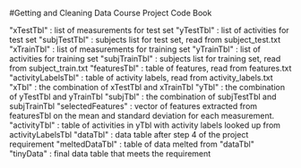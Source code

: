 #Getting and Cleaning Data Course Project Code Book

"xTestTbl"          : list of measurements for test set
"yTestTbl"          : list of activities for test set
"subjTestTbl"       : subjects list for test set, read from subject_test.txt 
"xTrainTbl"         : list of measurements for training set
"yTrainTbl"         : list of activities for training set
"subjTrainTbl"      : subjects list for training set, read from subject_train.txt 
"featuresTbl"       : table of features, read from features.txt 
"activityLabelsTbl" : table of activity labels, read from activity_labels.txt
"xTbl"              : the combination of xTestTbl and xTrainTbl
"yTbl"              : the combination of yTestTbl and yTrainTbl
"subjTbl"           : the combination of subjTestTbl and subjTrainTbl
"selectedFeatures"  : vector of features extracted from featuresTbl on the mean and standard deviation for each measurement.
"activityTbl"       : table of activities in yTbl with activity labels looked up from activityLabelsTbl
"dataTbl"           : data table after step 4 of the project requirement
"meltedDataTbl"     : table of data melted from "dataTbl"
"tinyData"          : final data table that meets the requirement
